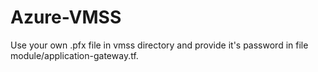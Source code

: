 # Azure-VMSS
Use your own .pfx file in vmss directory and provide it's password in file module/application-gateway.tf.
